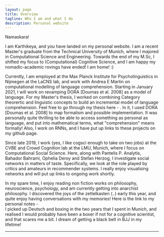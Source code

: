 ```yaml
---
layout: page
title: Overview
tagline: Who I am and what I do
description: Personal website
---
```

Namaskara! 

I am Karthikeya, and you have landed on my personal website. I am a 
recent Master's graduate from the Technical University of Munich, where
I majored in Computational Science and Engineering. Towards the end of 
my M.Sc, I shifted my focus to (Computational) Cognitive Science, and 
I am happy my nomadic-academic rovings have ended! I am home! :)

Currently, I am employed at the Max Planck Institute for 
Psycholinguistics in Nijmegen at the LaCNS lab, and work with Andrea 
E Martin on computational modelling of language comprehension. 
Starting in January 2021, I will work on revamping DORA [Doumas et al. 2008]
as a model of language. For my Master's thesis, I worked on combining Category
theorertic and linguistic concepts to build an incremental model of language
comprehension. Feel free to go through my thesis here - . In it, I used
DORA [Doumas et al. 2008] to map formalism and possible implementation.
It was personally quite thrilling to be able to access something as 
personal as language, and put into mathematical terms, what "comprehension"
means formally! Also, I work on RNNs, and I have put up links to
these projects on my github page. 

Since late 2019, I work (yes, I like cogsci enough to take on two jobs) 
at the CVBE and Crowd Cognition lab at the LMU, Munich, where I focus 
on Computational Social Science. Here, along with Pantelis P. Analytis, 
Bahador Bahrami, Ophelia Deroy and Stefan Herzog, I investigate 
social networks in matters of taste. Specifically, we look at the 
role played by critics and amateurs in recommender systems. I really 
enjoy visualising networks and will put up links to ongoing work shortly.

In my spare time, I enjoy reading non fiction works on philosophy, 
neuroscience, psychology, and am currently getting into anarchist philosophy.
I discovered the joys of the zettelkasten (..) early this year, and quite
enjoy having conversations with my memories! Here is the link to my personal notes -  
I picked up Deutsch and boxing in the two years that I spent in Munich, 
and realised I would probably have been a boxer if not for a cognitive scientist, 
and that scares me a bit. I dream of getting a black belt in BJJ in my lifetime!  

   
---

